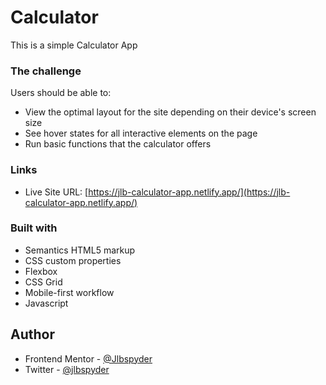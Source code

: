 # Calculator

This is a simple Calculator App


### The challenge

Users should be able to:

- View the optimal layout for the site depending on their device's screen size
- See hover states for all interactive elements on the page
- Run basic functions that the calculator offers


### Links

- Live Site URL: [https://jlb-calculator-app.netlify.app/](https://jlb-calculator-app.netlify.app/)


### Built with

- Semantics HTML5 markup
- CSS custom properties
- Flexbox
- CSS Grid
- Mobile-first workflow
- Javascript

## Author

- Frontend Mentor - [@Jlbspyder](https://www.frontendmentor.io/profile/Jlbspyder)
- Twitter - [@jlbspyder](https://www.twitter.com/jlbspyder)
